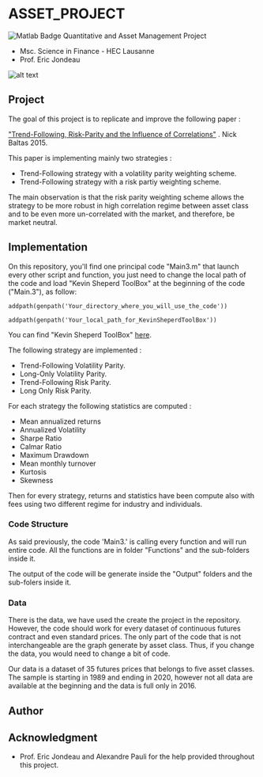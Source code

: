 # ASSET_PROJECT
![Matlab Badge](https://img.shields.io/badge/matlab-2019B-orange)
Quantitative and Asset Management Project
- Msc. Science in Finance - HEC Lausanne
- Prof. Eric Jondeau

![alt text](https://upload.wikimedia.org/wikipedia/commons/a/a3/HEC_Lausanne_logo.svg "HEC Lausanne Logo")

## Project
The goal of this project is to replicate and improve the following paper : 

["Trend-Following, Risk-Parity and the Influence of Correlations"](https://papers.ssrn.com/sol3/papers.cfm?abstract_id=2673124) . Nick Baltas 2015. 

This paper is implementing mainly two strategies : 

- Trend-Following strategy with a volatility parity weighting scheme.
- Trend-Following strategy with a risk partiy weighting scheme.

The main observation is that the risk parity weighting scheme allows the strategy to be more robust in high correlation regime between asset class and to be even more un-correlated with the market, and therefore, be market neutral. 

## Implementation
On this repository, you'll find one principal code "Main3.m" that launch every other script and function, you just need to change the local path of the code and load "Kevin Sheperd ToolBox" at the beginning of the code ("Main.3"), as follow:

```
addpath(genpath('Your_directory_where_you_will_use_the_code'))

addpath(genpath('Your_local_path_for_KevinSheperdToolBox'))
```

You can find "Kevin Sheperd ToolBox" [here](https://github.com/bashtage/mfe-toolbox).

The following strategy are implemented : 

- Trend-Following Volatility Parity.
- Long-Only Volatility Parity. 
- Trend-Following Risk Parity. 
- Long Only Risk Parity. 

For each strategy the following statistics are computed : 

- Mean annualized returns
- Annualized Volatility
- Sharpe Ratio
- Calmar Ratio
- Maximum Drawdown
- Mean monthly turnover 
- Kurtosis
- Skewness

Then for every strategy, returns and statistics have been compute also with fees using two different regime for industry and individuals. 

### Code Structure
As said previously, the code 'Main3.' is calling every function and will run entire code. All the functions are in folder "Functions" and the sub-folders inside it. 

The output of the code will be generate inside the "Output" folders and the sub-folers inside it.

### Data
There is the data, we have used the create the project in the repository. However, the code should work for every dataset of continuous futures contract and even standard prices. The only part of the code that is not interchangeable are the graph generate by asset class. Thus, if you change the data, you would need to change a bit of code. 

Our data is a dataset of 35 futures prices that belongs to five asset classes. The sample is starting in 1989 and ending in 2020, however not all data are available at the beginning and the data is full only in 2016. 

## Author


## Acknowledgment 
 
- Prof. Eric Jondeau and Alexandre Pauli for the help provided throughout this project.
